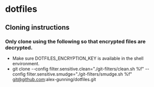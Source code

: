 # dotfiles

## Cloning instructions
### Only clone using the following so that encrypted files are decrypted.

- Make sure DOTFILES_ENCRYPTION_KEY is available in the shell environment.
- git clone --config filter.sensitive.clean="./git-filters/clean.sh %f" --config filter.sensitive.smudge="./git-filters/smudge.sh %f" git@github.com:alex-gunning/dotfiles.git

